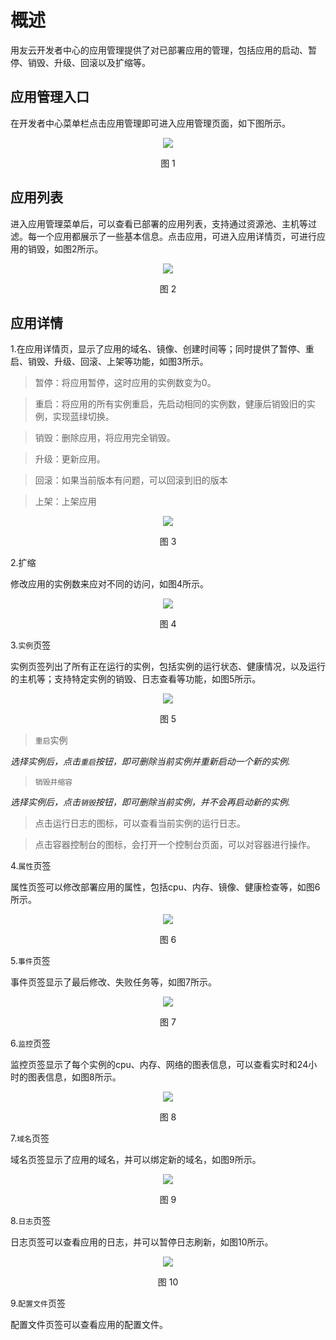 # 概述

用友云开发者中心的应用管理提供了对已部署应用的管理，包括应用的启动、暂停、销毁、升级、回滚以及扩缩等。

## 应用管理入口

在开发者中心菜单栏点击应用管理即可进入应用管理页面，如下图所示。

<div align=center>

<img src="images/appmanage_1.png"/>

</div>



<p align="center">图 1</p>



## 应用列表

进入应用管理菜单后，可以查看已部署的应用列表，支持通过资源池、主机等过滤。每一个应用都展示了一些基本信息。点击应用，可进入应用详情页，可进行应用的销毁，如图2所示。



<div align=center>

<img src="/articles/cloud/3-/images/appmanage_2.png"/>

</div>



<p align="center">图 2</p>



## 应用详情

1.在应用详情页，显示了应用的域名、镜像、创建时间等；同时提供了暂停、重启、销毁、升级、回滚、上架等功能，如图3所示。



> 暂停：将应用暂停，这时应用的实例数变为0。



> 重启：将应用的所有实例重启，先启动相同的实例数，健康后销毁旧的实例，实现蓝绿切换。



> 销毁：删除应用，将应用完全销毁。



> 升级：更新应用。



> 回滚：如果当前版本有问题，可以回滚到旧的版本



> 上架：上架应用



<div align=center>

<img src="/articles/cloud/3-/images/appmanage_3.png"/>

</div>



<p align="center">图 3</p>



2.扩缩



修改应用的实例数来应对不同的访问，如图4所示。



<div align=center>

<img src="/articles/cloud/3-/images/appmanage_4.png"/>

</div>



<p align="center">图 4</p>



3.`实例`页签



实例页签列出了所有正在运行的实例，包括实例的运行状态、健康情况，以及运行的主机等；支持特定实例的销毁、日志查看等功能，如图5所示。



<div align=center>

<img src="/articles/cloud/3-/images/appmanage_5.png"/>

</div>



<p align="center">图 5</p>



> `重启`实例



*选择实例后，点击`重启`按钮，即可删除当前实例并重新启动一个新的实例.*



> `销毁并缩容`



*选择实例后，点击`销毁`按钮，即可删除当前实例，并不会再启动新的实例.*



> 点击运行日志的图标，可以查看当前实例的运行日志。



> 点击容器控制台的图标，会打开一个控制台页面，可以对容器进行操作。



4.`属性`页签



属性页签可以修改部署应用的属性，包括cpu、内存、镜像、健康检查等，如图6所示。



<div align=center>

<img src="/articles/cloud/3-/images/appmanage_6.png"/>

</div>



<p align="center">图 6</p>



5.`事件`页签



事件页签显示了最后修改、失败任务等，如图7所示。



<div align=center>

<img src="/articles/cloud/3-/images/appmanage_7.png"/>

</div>



<p align="center">图 7</p>



6.`监控`页签



监控页签显示了每个实例的cpu、内存、网络的图表信息，可以查看实时和24小时的图表信息，如图8所示。



<div align=center>

<img src="/articles/cloud/3-/images/appmanage_8.png"/>

</div>



<p align="center">图 8</p>



7.`域名`页签



域名页签显示了应用的域名，并可以绑定新的域名，如图9所示。



<div align=center>

<img src="/articles/cloud/3-/images/appmanage_9.png"/>

</div>



<p align="center">图 9</p>



8.`日志`页签



日志页签可以查看应用的日志，并可以暂停日志刷新，如图10所示。



<div align=center>

<img src="/articles/cloud/3-/images/appmanage_10.png"/>

</div>



<p align="center">图 10</p>



9.`配置文件`页签



配置文件页签可以查看应用的配置文件。